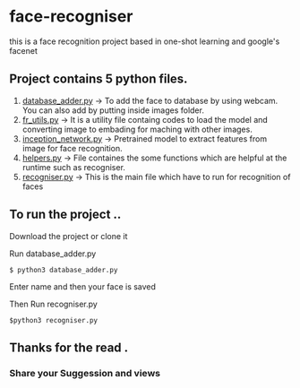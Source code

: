 # face-recogniser
this is a face recognition project based in one-shot learning and google's facenet

## Project contains 5 python files.

1. [database_adder.py](https://github.com/yash-hck/face-recogniser/blob/master/database_adder.py) -> To add the face to database by using webcam. You can also add by putting inside images folder.
2. [fr_utils.py](https://github.com/yash-hck/face-recogniser/blob/master/fr_utils.py) ->            It is a utility file containg codes to load the model and converting image to embading for maching with other images.
3. [inception_network.py](https://github.com/yash-hck/face-recogniser/blob/master/inception_network.py) -> Pretrained model to extract features from image for face recognition.
4. [helpers.py](https://github.com/yash-hck/face-recogniser/blob/master/helpers.py) -> File containes the some functions which are helpful at the  runtime such as recogniser.
5. [recogniser.py](https://github.com/yash-hck/face-recogniser/blob/master/recgniser.py) -> This is the main file which have to run for recognition of faces 

## To run the project ..
Download the project or clone it

Run database_adder.py

```$ python3 database_adder.py                                                         ```

Enter name and then your face is saved

Then Run recogniser.py

```$python3 recogniser.py```

## Thanks for the read .
### Share your Suggession and views
